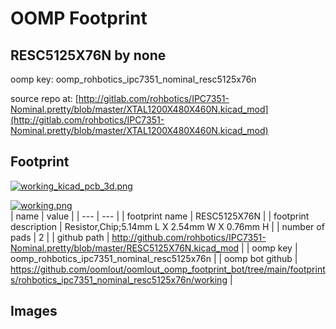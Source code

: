 # OOMP Footprint  
## RESC5125X76N  by none  
  
oomp key: oomp_rohbotics_ipc7351_nominal_resc5125x76n  
  
source repo at: [http://gitlab.com/rohbotics/IPC7351-Nominal.pretty/blob/master/XTAL1200X480X460N.kicad_mod](http://gitlab.com/rohbotics/IPC7351-Nominal.pretty/blob/master/XTAL1200X480X460N.kicad_mod)  
## Footprint  
  
[![working_kicad_pcb_3d.png](working_kicad_pcb_3d_600.png)](working_kicad_pcb_3d.png)  
  
[![working.png](working_600.png)](working.png)  
| name | value | 
| --- | --- | 
| footprint name | RESC5125X76N | 
| footprint description | Resistor,Chip;5.14mm L X 2.54mm W X 0.76mm H | 
| number of pads | 2 | 
| github path | http://github.com/rohbotics/IPC7351-Nominal.pretty/blob/master/RESC5125X76N.kicad_mod | 
| oomp key | oomp_rohbotics_ipc7351_nominal_resc5125x76n | 
| oomp bot github | https://github.com/oomlout/oomlout_oomp_footprint_bot/tree/main/footprints/rohbotics_ipc7351_nominal_resc5125x76n/working | 
## Images  
